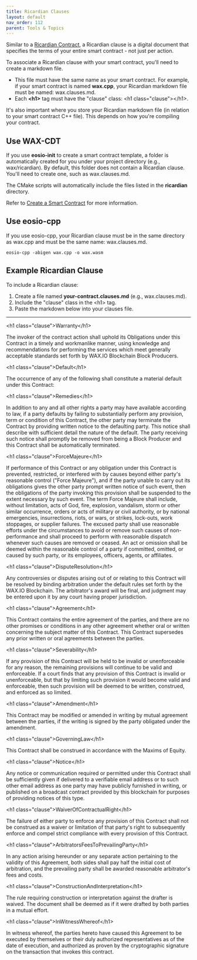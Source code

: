 ```yaml
---
title: Ricardian Clauses
layout: default
nav_order: 112
parent: Tools & Topics
---
```


Similar to a [Ricardian Contract](/docs/es/tools/ricardian_contract), a Ricardian clause is a digital document that specifies the terms of your entire smart contract - not just per action. 

To associate a Ricardian clause with your smart contract, you'll need to create a markdown file. 

* This file must have the same name as your smart contract. For example, if your smart contract is named **wax.cpp**, your Ricardian markdown file must be named: wax.clauses.md.
* Each **&lt;h1&gt;** tag must have the "clause" class: &lt;h1 class=&quot;clause&quot;&gt;&lt;/h1&gt;.

It's also important where you store your Ricardian markdown file (in relation to your smart contract C++ file). This depends on how you're compiling your contract.

## Use WAX-CDT

If you use **eosio-init** to create a smart contract template, a folder is automatically created for you under your project directory (e.g., wax/ricardian). By default, this folder does not contain a Ricardian clause. You'll need to create one, such as wax.clauses.md.

The CMake scripts will automatically include the files listed in the **ricardian** directory.

Refer to [Create a Smart Contract](/docs/es/dapp-development/smart-contract-quickstart/) for more information.

## Use eosio-cpp

If you use eosio-cpp, your Ricardian clause must be in the same directory as wax.cpp and must be the same name: wax.clauses.md.

```shell
eosio-cpp -abigen wax.cpp -o wax.wasm
```

## Example Ricardian Clause

To include a Ricardian clause:

1. Create a file named **your-contract.clauses.md** (e.g., wax.clauses.md).
2. Include the "clause" class in the &lt;h1&gt; tag.
3. Paste the markdown below into your clauses file.

<hr style="height:1px; border:none; color:#000; background-color:#000; width:100%; text-align:left; margin: 0 auto 0 0;">

&lt;h1 class=&quot;clause&quot;&gt;Warranty&lt;/h1&gt; 

The invoker of the contract action shall uphold its Obligations under this Contract in a timely and workmanlike manner, using knowledge and recommendations for performing the services which meet generally acceptable standards set forth by WAX.IO Blockchain Block Producers. 

&lt;h1 class=&quot;clause&quot;&gt;Default&lt;/h1&gt; 

The occurrence of any of the following shall constitute a material default under this Contract: 

&lt;h1 class=&quot;clause&quot;&gt;Remedies&lt;/h1&gt; 

In addition to any and all other rights a party may have available according to law, if a party defaults by failing to substantially perform any provision, term or condition of this Contract, the other party may terminate the Contract by providing written notice to the defaulting party. This notice shall describe with sufficient detail the nature of the default. The party receiving such notice shall promptly be removed from being a Block Producer and this Contract shall be automatically terminated. 

&lt;h1 class=&quot;clause&quot;&gt;ForceMajeure&lt;/h1&gt; 

If performance of this Contract or any obligation under this Contract is prevented, restricted, or interfered with by causes beyond either party's reasonable control (&quot;Force Majeure&quot;), and if the party unable to carry out its obligations gives the other party prompt written notice of such event, then the obligations of the party invoking this provision shall be suspended to the extent necessary by such event. The term Force Majeure shall include, without limitation, acts of God, fire, explosion, vandalism, storm or other similar occurrence, orders or acts of military or civil authority, or by national emergencies, insurrections, riots, or wars, or strikes, lock-outs, work stoppages, or supplier failures. The excused party shall use reasonable efforts under the circumstances to avoid or remove such causes of non-performance and shall proceed to perform with reasonable dispatch whenever such causes are removed or ceased. An act or omission shall be deemed within the reasonable control of a party if committed, omitted, or caused by such party, or its employees, officers, agents, or affiliates. 

&lt;h1 class=&quot;clause&quot;&gt;DisputeResolution&lt;/h1&gt; 

Any controversies or disputes arising out of or relating to this Contract will be resolved by binding arbitration under the default rules set forth by the WAX.IO Blockchain. The arbitrator's award will be final, and judgment may be entered upon it by any court having proper jurisdiction. 

&lt;h1 class=&quot;clause&quot;&gt;Agreement&lt;/h1&gt; 

This Contract contains the entire agreement of the parties, and there are no other promises or conditions in any other agreement whether oral or written concerning the subject matter of this Contract. This Contract supersedes any prior written or oral agreements between the parties. 

&lt;h1 class=&quot;clause&quot;&gt;Severability&lt;/h1&gt; 

If any provision of this Contract will be held to be invalid or unenforceable for any reason, the remaining provisions will continue to be valid and enforceable. If a court finds that any provision of this Contract is invalid or unenforceable, but that by limiting such provision it would become valid and enforceable, then such provision will be deemed to be written, construed, and enforced as so limited. 

&lt;h1 class=&quot;clause&quot;&gt;Amendment&lt;/h1&gt; 

This Contract may be modified or amended in writing by mutual agreement between the parties, if the writing is signed by the party obligated under the amendment. 

&lt;h1 class=&quot;clause&quot;&gt;GoverningLaw&lt;/h1&gt; 

This Contract shall be construed in accordance with the Maxims of Equity. 

&lt;h1 class=&quot;clause&quot;&gt;Notice&lt;/h1&gt; 

Any notice or communication required or permitted under this Contract shall be sufficiently given if delivered to a verifiable email address or to such other email address as one party may have publicly furnished in writing, or published on a broadcast contract provided by this blockchain for purposes of providing notices of this type. 

&lt;h1 class=&quot;clause&quot;&gt;WaiverOfContractualRight&lt;/h1&gt; 

The failure of either party to enforce any provision of this Contract shall not be construed as a waiver or limitation of that party's right to subsequently enforce and compel strict compliance with every provision of this Contract. 

&lt;h1 class=&quot;clause&quot;&gt;ArbitratorsFeesToPrevailingParty&lt;/h1&gt; 

In any action arising hereunder or any separate action pertaining to the validity of this Agreement, both sides shall pay half the initial cost of arbitration, and the prevailing party shall be awarded reasonable arbitrator's fees and costs. 

&lt;h1 class=&quot;clause&quot;&gt;ConstructionAndInterpretation&lt;/h1&gt; 

The rule requiring construction or interpretation against the drafter is waived. The document shall be deemed as if it were drafted by both parties in a mutual effort. 

&lt;h1 class=&quot;clause&quot;&gt;InWitnessWhereof&lt;/h1&gt; 

In witness whereof, the parties hereto have caused this Agreement to be executed by themselves or their duly authorized representatives as of the date of execution, and authorized as proven by the cryptographic signature on the transaction that invokes this contract.
